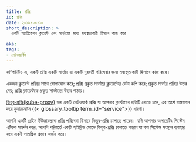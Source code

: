 ```yaml
---
title: প্রক্সি
id: প্রক্সি
date: ২০১৯-০৯-১০ 
short_description: >
  একটি অ্যাপ্লিকেশন ক্লায়েন্ট এবং সার্ভারের মধ্যে মধ্যস্থতাকারী হিসাবে কাজ করে

aka:
tags:
- নেটওয়ার্কিং
---
```

কম্পিউটিং-এ, একটি প্রক্সি একটি সার্ভার যা একটি দূরবর্তী পরিষেবার জন্য মধ্যস্থতাকারী হিসাবে কাজ করে।


<!--more-->


একজন ক্লায়েন্ট প্রক্সির সাথে যোগাযোগ করে; প্রক্সি প্রকৃত সার্ভারে ক্লায়েন্টের ডেটা কপি করে; প্রকৃত সার্ভার প্রক্সির উত্তর দেয়; প্রক্সি ক্লায়েন্টকে প্রকৃত সার্ভারের উত্তর পাঠায়।


[কিয়ুব-প্রক্সি(kube-proxy)](/docs/reference/command-line-tools-reference/kube-proxy/) হল একটি
নেটওয়ার্ক প্রক্সি যা আপনার ক্লাস্টারের প্রতিটি নোডে চলে, এর অংশ বাস্তবায়ন করে
কুবারনেটস {{< glossary_tooltip term_id="service">}} ধারণা।

আপনি একটি প্লেইন ইউজারল্যান্ড প্রক্সি পরিষেবা হিসাবে কিয়ুব-প্রক্সি চালাতে পারেন। যদি আপনার অপারেটিং সিস্টেম এটিকে সমর্থন করে, আপনি পরিবর্তে একটি হাইব্রিড মোডে কিয়ুব-প্রক্সি চালাতে পারেন যা কম সিস্টেম সংস্থান ব্যবহার করে একই সামগ্রিক প্রভাব অর্জন করে।
